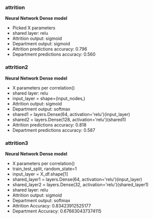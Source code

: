 

### attrition

**Neural Network Dense model**

- Picked X parameters
- shared layer: relu
- Attrition output: sigmoid
- Department output: sigmoid
- Attrition predictions accuracy: 0.796
- Department predictions accuracy: 0.560

### attrition2

**Neural Network Dense model**

- X parameters per correlation() 
- shared layer: relu
- input_layer = shape=(input_nodes,)
- Attrition output: sigmoid
- Department output: softmax
- shared1 = layers.Dense(64, activation='relu')(input_layer)
- shared2 = layers.Dense(128, activation='relu')(shared1)
- Attrition predictions accuracy: 0.818
- Department predictions accuracy: 0.587

### attrition3

**Neural Network Dense model**

- X parameters per correlation()
- train_test_split, random_state=1
- input_layer = X_df.shape[1]
- shared_layer1 = layers.Dense(64, activation='relu')(input_layer)
- shared_layer2 = layers.Dense(32, activation='relu')(shared_layer1)
- shared layer: relu
- Attrition output: sigmoid
- Department output: softmax
- Attrition Accuracy: 0.83423912525177
- Department Accuracy: 0.676630437374115
